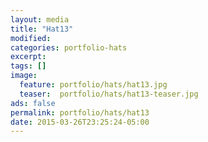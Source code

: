 ```yaml
---
layout: media
title: "Hat13"
modified:
categories: portfolio-hats
excerpt:
tags: []
image:
  feature: portfolio/hats/hat13.jpg
  teaser:  portfolio/hats/hat13-teaser.jpg
ads: false
permalink: portfolio/hats/hat13
date: 2015-03-26T23:25:24-05:00
---
```


